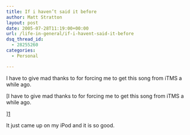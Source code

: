 ```yaml
---
title: If i haven’t said it before
author: Matt Stratton
layout: post
date: 2005-07-28T11:19:00+00:00
url: /life-in-general/if-i-havent-said-it-before
dsq_thread_id:
  - 28255260
categories:
  - Personal

---
```

I have to give mad thanks to for forcing me to get this song from iTMS a while ago.

[I have to give mad thanks to for forcing me to get this song from iTMS a while ago.

][1] 

It just came up on my iPod and it is so good.

 [1]: https://phobos.apple.com/WebObjects/MZStore.woa/wa/viewAlbum?selectedItemId=24141036&playListId=24088166&originStoreFront=143441